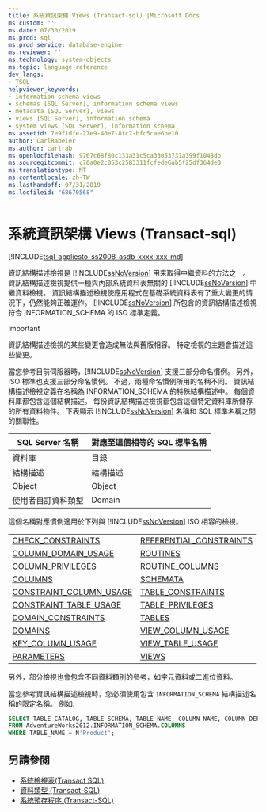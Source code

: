 ```yaml
---
title: 系統資訊架構 Views (Transact-sql) |Microsoft Docs
ms.custom: ''
ms.date: 07/30/2019
ms.prod: sql
ms.prod_service: database-engine
ms.reviewer: ''
ms.technology: system-objects
ms.topic: language-reference
dev_langs:
- TSQL
helpviewer_keywords:
- information schema views
- schemas [SQL Server], information schema views
- metadata [SQL Server], views
- views [SQL Server], information schema
- system views [SQL Server], information schema
ms.assetid: 7e9f1dfe-27e9-40e7-8fc7-bfc5cae6be10
author: CarlRabeler
ms.author: carlrab
ms.openlocfilehash: 9767c68f80c133a31c5ca33053731a399f1048db
ms.sourcegitcommit: c70a0e2c053c2583311fcfede6ab5f25df364de0
ms.translationtype: MT
ms.contentlocale: zh-TW
ms.lasthandoff: 07/31/2019
ms.locfileid: "68670568"
---
```

# <a name="system-information-schema-views-transact-sql"></a>系統資訊架構 Views (Transact-sql)

[!INCLUDE[tsql-appliesto-ss2008-asdb-xxxx-xxx-md](../../includes/tsql-appliesto-ss2008-asdb-xxxx-xxx-md.md)]

資訊結構描述檢視是 [!INCLUDE[ssNoVersion](../../includes/ssnoversion-md.md)] 用來取得中繼資料的方法之一。 資訊結構描述檢視提供一種與內部系統資料表無關的 [!INCLUDE[ssNoVersion](../../includes/ssnoversion-md.md)] 中繼資料檢視。 資訊結構描述檢視使應用程式在基礎系統資料表有了重大變更的情況下，仍然能夠正確運作。 [!INCLUDE[ssNoVersion](../../includes/ssnoversion-md.md)] 所包含的資訊結構描述檢視符合 INFORMATION_SCHEMA 的 ISO 標準定義。

> [!IMPORTANT]
> 資訊結構描述檢視的某些變更會造成無法與舊版相容。 特定檢視的主題會描述這些變更。

當您參考目前伺服器時，[!INCLUDE[ssNoVersion](../../includes/ssnoversion-md.md)] 支援三部分命名慣例。 另外，ISO 標準也支援三部分命名慣例。 不過，兩種命名慣例所用的名稱不同。 資訊結構描述檢視定義在名稱為 INFORMATION_SCHEMA 的特殊結構描述中。 每個資料庫都包含這個結構描述。 每份資訊結構描述檢視都包含這個特定資料庫所儲存的所有資料物件。 下表顯示 [!INCLUDE[ssNoVersion](../../includes/ssnoversion-md.md)] 名稱和 SQL 標準名稱之間的關聯性。

|SQL Server 名稱|對應至這個相等的 SQL 標準名稱|
|---------------------|-----------------------------------------------|
|資料庫|目錄|
|結構描述|結構描述|
|Object|Object|
|使用者自訂資料類型|Domain|

這個名稱對應慣例適用於下列與 [!INCLUDE[ssNoVersion](../../includes/ssnoversion-md.md)] ISO 相容的檢視。

|||
|-|-|
|[CHECK_CONSTRAINTS](../../relational-databases/system-information-schema-views/check-constraints-transact-sql.md)|[REFERENTIAL_CONSTRAINTS](../../relational-databases/system-information-schema-views/referential-constraints-transact-sql.md)|
|[COLUMN_DOMAIN_USAGE](../../relational-databases/system-information-schema-views/column-domain-usage-transact-sql.md)|[ROUTINES](../../relational-databases/system-information-schema-views/routines-transact-sql.md)|
|[COLUMN_PRIVILEGES](../../relational-databases/system-information-schema-views/column-privileges-transact-sql.md)|[ROUTINE_COLUMNS](../../relational-databases/system-information-schema-views/routine-columns-transact-sql.md)|
|[COLUMNS](../../relational-databases/system-information-schema-views/columns-transact-sql.md)|[SCHEMATA](../../relational-databases/system-information-schema-views/schemata-transact-sql.md)|
|[CONSTRAINT_COLUMN_USAGE](../../relational-databases/system-information-schema-views/constraint-column-usage-transact-sql.md)|[TABLE_CONSTRAINTS](../../relational-databases/system-information-schema-views/table-constraints-transact-sql.md)|
|[CONSTRAINT_TABLE_USAGE](../../relational-databases/system-information-schema-views/constraint-table-usage-transact-sql.md)|[TABLE_PRIVILEGES](../../relational-databases/system-information-schema-views/table-privileges-transact-sql.md)|
|[DOMAIN_CONSTRAINTS](../../relational-databases/system-information-schema-views/domain-constraints-transact-sql.md)|[TABLES](../../relational-databases/system-information-schema-views/tables-transact-sql.md)|
|[DOMAINS](../../relational-databases/system-information-schema-views/domains-transact-sql.md)|[VIEW_COLUMN_USAGE](../../relational-databases/system-information-schema-views/view-column-usage-transact-sql.md)|
|[KEY_COLUMN_USAGE](../../relational-databases/system-information-schema-views/key-column-usage-transact-sql.md)|[VIEW_TABLE_USAGE](../../relational-databases/system-information-schema-views/view-table-usage-transact-sql.md)|
|[PARAMETERS](../../relational-databases/system-information-schema-views/parameters-transact-sql.md)|[VIEWS](../../relational-databases/system-information-schema-views/views-transact-sql.md)|

另外，部分檢視也會包含不同資料類別的參考，如字元資料或二進位資料。

當您參考資訊結構描述檢視時，您必須使用包含 `INFORMATION_SCHEMA` 結構描述名稱的限定名稱。 例如:

```sql
SELECT TABLE_CATALOG, TABLE_SCHEMA, TABLE_NAME, COLUMN_NAME, COLUMN_DEFAULT
FROM AdventureWorks2012.INFORMATION_SCHEMA.COLUMNS
WHERE TABLE_NAME = N'Product';
```

## <a name="see-also"></a>另請參閱

- [系統檢視表&#40;Transact SQL&#41;](../../relational-databases/system-views/replication-views-transact-sql.md)
- [資料類型 &#40;Transact-SQL&#41;](../../t-sql/data-types/data-types-transact-sql.md)
- [系統預存程序 &#40;Transact-SQL&#41;](../../relational-databases/system-stored-procedures/system-stored-procedures-transact-sql.md) 
